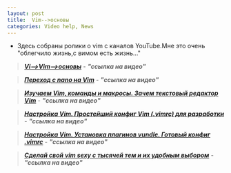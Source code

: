 ```yaml
---
layout: post
title:  Vim-->основы
categories: Video help, News
---
```


<head>
<style>

a:link {
  text-decoration: none;
}
a:visited {
  text-decoration: none;
}
a:hover {
  text-decoration: underline;
}
a:active {
  text-decoration: underline;
}

</style>
</head>


- Здесь собраны ролики о vim с каналов YouTube.Мне это очень "облегчило жизнь,с вимом есть жизнь..."

><a class="blu" href="https://disk.yandex.ru/i/C1wTKtdMliES5g" target="_blank" >***Vi-->Vim-->основы***</a> - 
>***"ссылка на видео"***


><a class="blu" href="https://disk.yandex.ru/i/7Ny4-iBtAN_0KQ" target="_blank" >***Переход с nano на Vim***</a> - 
>***"ссылка на видео"***

><a class="blu" href="https://disk.yandex.ru/i/ghMJpi3ekmNagQ" target="_blank" >***Изучаем Vim, команды и макросы. Зачем текстовый редактор Vim***</a> - 
>***"ссылка на видео"***

><a class="blu" href="https://disk.yandex.ru/i/m-H9WfCoXIUQnw" target="_blank" >***Настройка Vim. Простейший конфиг Vim (.vimrc) для разработки***</a> - 
>***"ссылка на видео"***

><a class="blu" href="https://disk.yandex.ru/i/Pw96BOl6bsOKwA" target="_blank" >***Настройка Vim. Установка плагинов vundle. Готовый конфиг .vimrc***</a> - 
>***"ссылка на видео"***

><a class="blu" href="https://disk.yandex.ru/i/Cudb6EyLD12U_w" target="_blank" >***Сделай свой vim sexy с тысячей тем и их удобным выбором***</a> - 
>***"ссылка на видео"***


